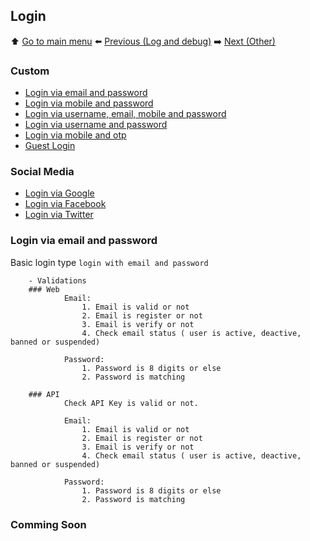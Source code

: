 ## Login

⬆️ [Go to main menu](README.md#e-commerce-logics) ⬅️ [Previous (Log and debug)](register.md) ➡️ [Next (Other)](register.md)

### Custom
- [Login via email and password](#login-via-email-and-password)
- [Login via mobile and password](#login-via-mobile-and-password)
- [Login via username, email, mobile and password](#login-via-username-email-mobile-and-password)
- [Login via username and password](#login-via-username-and-password)
- [Login via mobile and otp](#login-via-mobile-and-otp)
- [Guest Login](#guest-login)

### Social Media
- [Login via Google](#login-via-google)
- [Login via Facebook](#login-via-facebook)
- [Login via Twitter](#login-via-twitter)
### Login via email and password

Basic login type `login with email and password`

```
    - Validations
    ### Web
            Email:
                1. Email is valid or not
                2. Email is register or not 
                3. Email is verify or not
                4. Check email status ( user is active, deactive, banned or suspended)

            Password:
                1. Password is 8 digits or else
                2. Password is matching

    ### API
            Check API Key is valid or not.

            Email:
                1. Email is valid or not
                2. Email is register or not 
                3. Email is verify or not
                4. Check email status ( user is active, deactive, banned or suspended)

            Password:
                1. Password is 8 digits or else
                2. Password is matching
```

### Comming Soon
